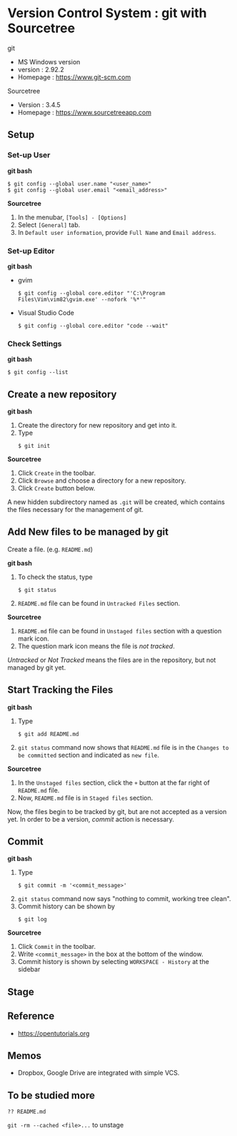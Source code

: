 # Version Control System : git with Sourcetree

git
- MS Windows version
- version : 2.92.2
- Homepage : https://www.git-scm.com

Sourcetree
- Version : 3.4.5
- Homepage : https://www.sourcetreeapp.com

## Setup

### Set-up User

**git bash**
```
$ git config --global user.name "<user_name>"
$ git config --global user.email "<email_address>"
```

**Sourcetree**
1. In the menubar, `[Tools] - [Options]`
1. Select `[General]` tab.
1. In `Default user information`,
provide `Full Name` and `Email address`.

### Set-up Editor

**git bash**
- gvim
    ```
    $ git config --global core.editor "'C:\Program Files\Vim\vim82\gvim.exe' --nofork '%*'" 
    ```
- Visual Studio Code
    ```
    $ git config --global core.editor "code --wait"
    ```

### Check Settings

**git bash**
```
$ git config --list
```

## Create a new repository

**git bash**
1. Create the directory for new repository and get into it.
1. Type
    ```
    $ git init
    ```

**Sourcetree**
1. Click `Create` in the toolbar.
1. Click `Browse` and choose a directory for a new repository.
1. Click `Create` button below.

A new hidden subdirectory named as `.git` will be created,
which contains the files necessary for the management of git.

## Add New files to be managed by git

Create a file. (e.g. `README.md`)

**git bash**
1. To check the status, type
    ```
    $ git status
    ```
1. `README.md` file can be found in `Untracked Files` section.

**Sourcetree**
1. `README.md` file can be found in `Unstaged files` section with a question mark icon.
1. The question mark icon means the file is *not tracked*.

*Untracked* or *Not Tracked* means the files are in the repository, but not managed by git yet.

## Start Tracking the Files

**git bash**
1. Type
    ```
    $ git add README.md
    ```
1. `git status` command now shows
that `README.md` file is in the `Changes to be committed` section
and indicated as `new file`.

**Sourcetree**
1. In the `Unstaged files` section,
click the `+` button at the far right of `README.md` file.
1. Now, `README.md` file is in `Staged files` section.

Now, the files begin to be tracked by git,
but are not accepted as a version yet.
In order to be a version, *commit* action is necessary.

## Commit

**git bash**
1. Type
    ```
    $ git commit -m '<commit_message>'
    ```
1. `git status` command now says
"nothing to commit, working tree clean".
1. Commit history can be shown by
    ```
    $ git log
    ```

**Sourcetree**
1. Click `Commit` in the toolbar.
1. Write `<commit_message>` in the box at the bottom of the window.
1. Commit history is shown by selecting `WORKSPACE - History` at the sidebar

## Stage

## Reference
- https://opentutorials.org

## Memos
- Dropbox, Google Drive are integrated with simple VCS.

## To be studied more

`?? README.md`

`git -rm --cached <file>...` to unstage